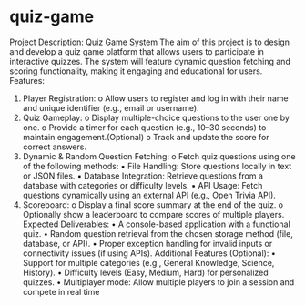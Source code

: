 # quiz-game
Project Description: Quiz Game System 
The aim of this project is to design and develop a quiz game platform that allows users to participate 
in interactive quizzes. The system will feature dynamic question fetching and scoring functionality, 
making it engaging and educational for users.
Features:
1. Player Registration:
o Allow users to register and log in with their name and unique identifier (e.g., email 
or username).
2. Quiz Gameplay:
o Display multiple-choice questions to the user one by one.
o Provide a timer for each question (e.g., 10–30 seconds) to maintain 
engagement.(Optional)
o Track and update the score for correct answers.
3. Dynamic & Random Question Fetching:
o Fetch quiz questions using one of the following methods:
▪ File Handling: Store questions locally in text or JSON files.
▪ Database Integration: Retrieve questions from a database with categories or 
difficulty levels.
▪ API Usage: Fetch questions dynamically using an external API (e.g., Open 
Trivia API).
4. Scoreboard:
o Display a final score summary at the end of the quiz.
o Optionally show a leaderboard to compare scores of multiple players.
Expected Deliverables:
• A console-based application with a functional quiz.
• Random question retrieval from the chosen storage method (file, database, or API).
• Proper exception handling for invalid inputs or connectivity issues (if using APIs).
Additional Features (Optional):
• Support for multiple categories (e.g., General Knowledge, Science, History).
• Difficulty levels (Easy, Medium, Hard) for personalized quizzes.
• Multiplayer mode: Allow multiple players to join a session and compete in real time
